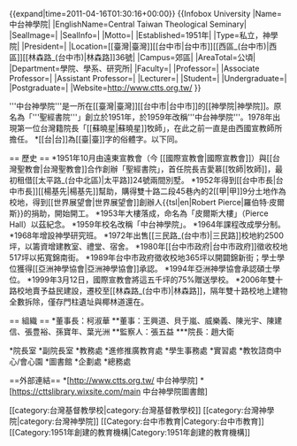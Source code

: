 {{expand|time=2011-04-16T01:30:16+00:00}}
{{Infobox University
|Name=中台神學院|
|EnglishName=Central Taiwan Theological Seminary|
|SealImage=|
|SealInfo=|
|Motto=|
|Established=1951年|
|Type=私立，神學院|
|President=|
|Location=[[臺灣|臺灣]][[台中市|台中市]][[西區_(台中市)|西區]][[林森路_(台中市)|林森路]]36號|
|Campus=郊區|
|AreaTotal=公頃|
|Department=學院、學系、研究所|
|Faculty=|
|Professor=|
|Associate Professor=|
|Assistant Professor=|
|Lecturer=|
|Student=|
|Undergraduate=|
|Postgraduate=|
|Website=http://www.ctts.org.tw/
}}

'''中台神學院'''是一所在[[臺灣|臺灣]][[台中市|台中市]]的[[神學院|神學院]]。原名為「'''聖經書院'''」創立於1951年，於1959年改稱'''中台神學院'''。1978年出現第一位台灣籍院長「[[蘇曉星|蘇曉星]]牧師」，在此之前一直是由西國宣教師所擔任。
*[[台|台]]為[[臺|臺]]字的俗體字。以下同。

== 歷史 ==
*1951年10月由遠東宣教會（今 [[國際宣教會|國際宣教會]]）與[[台灣聖教會|台灣聖教會]]合作創辦「聖經書院」，首任院長吉愛慕[[牧師|牧師]]，最初租借[[太平路_(台中北區)|太平路]]24號兩間別墅。
*1952年得到[[台中市長|台中市長]][[楊基先|楊基先]]幫助，購得雙十路二段45巷內的2[[甲|甲]]9分土地作為校地，得到[[世界展望會|世界展望會]]創辦人{{tsl|en|Robert Pierce|羅伯特·皮爾斯}}的捐助，開始開工。
*1953年大樓落成，命名為「皮爾斯大樓」（Pierce Hall）以茲紀念。
*1959年校名改稱「中台神學院」。
*1964年課程改成學分制。
*1968年增設神學研究班。
*1972年出售[[三民路_(台中市)|三民路]]校地約2500坪，以籌資增建教室、禮堂、宿舍。
*1980年[[台中市政府|台中市政府]]徵收校地517坪以拓寬錦南街。
*1989年台中市政府徵收校地365坪以開闢錦新街；學士學位獲得[[亞洲神學協會|亞洲神學協會]]承認。
*1994年亞洲神學協會承認碩士學位。
*1999年3月12日，國際宣教會將這五千坪的75%贈送學校。
*2006年雙十路校地賣予益民建設，遷校至[[林森路_(台中市)|林森路]]，隔年雙十路校地上建物全數拆除，僅存門柱遺址與椰林道還在。

== 組織 ==
*董事長：柯淑華
**董事：王興道、貝于嵐、威樂義、陳光宇、陳建信、張豊裕、孫寶年、葉光洲
**監察人：張五益
***院長：趙大衛

*院長室
*副院長室
*教務處
*進修推廣教育處
*學生事務處
*實習處
*教牧諮商中心/會心園
*圖書館
*企劃處
*總務處

==外部連結==
*[http://www.ctts.org.tw/ 中台神學院]
*[https://cttslibrary.wixsite.com/main 中台神學院圖書館]

[[category:台灣基督教學校|category:台灣基督教學校]]
[[category:台灣神學院|category:台灣神學院]]
[[Category:台中市教育|Category:台中市教育]]
[[Category:1951年創建的教育機構|Category:1951年創建的教育機構]]